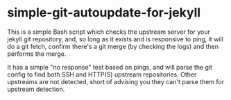 # simple-git-autoupdate-for-jekyll

This is a simple Bash script which checks the upstream server for your jekyll git repository, and, so long as
it exists and is responsive to ping, it will do a git fetch, confirm there's a git merge (by checking the logs)
and then performs the merge.

It has a simple "no response" test based on pings, and will parse the git config to find both SSH and HTTP(S) 
upstream repositories. Other upstreams are not detected, short of advising you they can't parse them for upstream 
detection.
